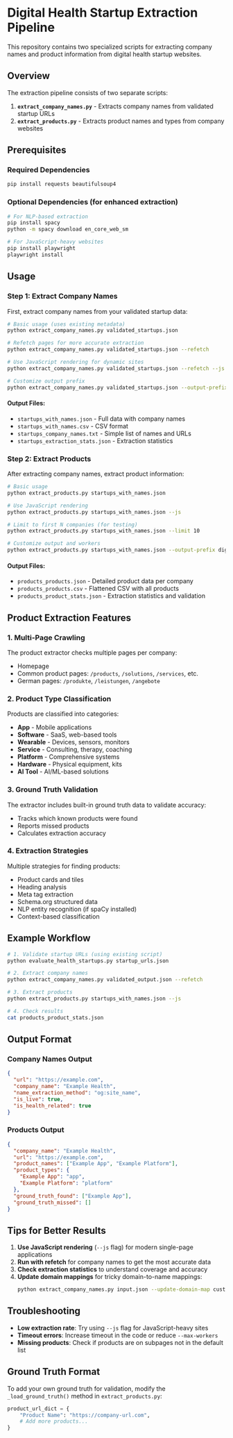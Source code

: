 # Digital Health Startup Extraction Pipeline

This repository contains two specialized scripts for extracting company names and product information from digital health startup websites.

## Overview

The extraction pipeline consists of two separate scripts:

1. **`extract_company_names.py`** - Extracts company names from validated startup URLs
2. **`extract_products.py`** - Extracts product names and types from company websites

## Prerequisites

### Required Dependencies
```bash
pip install requests beautifulsoup4
```

### Optional Dependencies (for enhanced extraction)
```bash
# For NLP-based extraction
pip install spacy
python -m spacy download en_core_web_sm

# For JavaScript-heavy websites
pip install playwright
playwright install
```

## Usage

### Step 1: Extract Company Names

First, extract company names from your validated startup data:

```bash
# Basic usage (uses existing metadata)
python extract_company_names.py validated_startups.json

# Refetch pages for more accurate extraction
python extract_company_names.py validated_startups.json --refetch

# Use JavaScript rendering for dynamic sites
python extract_company_names.py validated_startups.json --refetch --js

# Customize output prefix
python extract_company_names.py validated_startups.json --output-prefix health_startups
```

#### Output Files:
- `startups_with_names.json` - Full data with company names
- `startups_with_names.csv` - CSV format
- `startups_company_names.txt` - Simple list of names and URLs
- `startups_extraction_stats.json` - Extraction statistics

### Step 2: Extract Products

After extracting company names, extract product information:

```bash
# Basic usage
python extract_products.py startups_with_names.json

# Use JavaScript rendering
python extract_products.py startups_with_names.json --js

# Limit to first N companies (for testing)
python extract_products.py startups_with_names.json --limit 10

# Customize output and workers
python extract_products.py startups_with_names.json --output-prefix digital_health --max-workers 10
```

#### Output Files:
- `products_products.json` - Detailed product data per company
- `products_products.csv` - Flattened CSV with all products
- `products_product_stats.json` - Extraction statistics and validation

## Product Extraction Features

### 1. Multi-Page Crawling
The product extractor checks multiple pages per company:
- Homepage
- Common product pages: `/products`, `/solutions`, `/services`, etc.
- German pages: `/produkte`, `/leistungen`, `/angebote`

### 2. Product Type Classification
Products are classified into categories:
- **App** - Mobile applications
- **Software** - SaaS, web-based tools
- **Wearable** - Devices, sensors, monitors
- **Service** - Consulting, therapy, coaching
- **Platform** - Comprehensive systems
- **Hardware** - Physical equipment, kits
- **AI Tool** - AI/ML-based solutions

### 3. Ground Truth Validation
The extractor includes built-in ground truth data to validate accuracy:
- Tracks which known products were found
- Reports missed products
- Calculates extraction accuracy

### 4. Extraction Strategies
Multiple strategies for finding products:
- Product cards and tiles
- Heading analysis
- Meta tag extraction
- Schema.org structured data
- NLP entity recognition (if spaCy installed)
- Context-based classification

## Example Workflow

```bash
# 1. Validate startup URLs (using existing script)
python evaluate_health_startups.py startup_urls.json

# 2. Extract company names
python extract_company_names.py validated_output.json --refetch

# 3. Extract products
python extract_products.py startups_with_names.json --js

# 4. Check results
cat products_product_stats.json
```

## Output Format

### Company Names Output
```json
{
  "url": "https://example.com",
  "company_name": "Example Health",
  "name_extraction_method": "og:site_name",
  "is_live": true,
  "is_health_related": true
}
```

### Products Output
```json
{
  "company_name": "Example Health",
  "url": "https://example.com",
  "product_names": ["Example App", "Example Platform"],
  "product_types": {
    "Example App": "app",
    "Example Platform": "platform"
  },
  "ground_truth_found": ["Example App"],
  "ground_truth_missed": []
}
```

## Tips for Better Results

1. **Use JavaScript rendering** (`--js` flag) for modern single-page applications
2. **Run with refetch** for company names to get the most accurate data
3. **Check extraction statistics** to understand coverage and accuracy
4. **Update domain mappings** for tricky domain-to-name mappings:
   ```bash
   python extract_company_names.py input.json --update-domain-map custom_mappings.json
   ```

## Troubleshooting

- **Low extraction rate**: Try using `--js` flag for JavaScript-heavy sites
- **Timeout errors**: Increase timeout in the code or reduce `--max-workers`
- **Missing products**: Check if products are on subpages not in the default list

## Ground Truth Format

To add your own ground truth for validation, modify the `_load_ground_truth()` method in `extract_products.py`:

```python
product_url_dict = {
    "Product Name": "https://company-url.com",
    # Add more products...
}
```